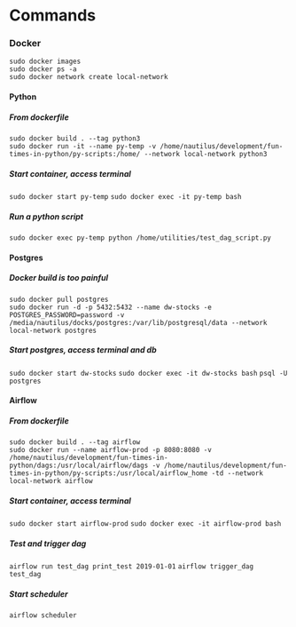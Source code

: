 # Commands

### Docker
```
sudo docker images
sudo docker ps -a
sudo docker network create local-network
```


#### Python
##### From dockerfile
```
sudo docker build . --tag python3
sudo docker run -it --name py-temp -v /home/nautilus/development/fun-times-in-python/py-scripts:/home/ --network local-network python3
```
##### Start container, access terminal
`sudo docker start py-temp`
`sudo docker exec -it py-temp bash`
##### Run a python script
`sudo docker exec py-temp python /home/utilities/test_dag_script.py`


#### Postgres
##### Docker build is too painful
```
sudo docker pull postgres
sudo docker run -d -p 5432:5432 --name dw-stocks -e POSTGRES_PASSWORD=password -v /media/nautilus/docks/postgres:/var/lib/postgresql/data --network local-network postgres
```
##### Start postgres, access terminal and db
`sudo docker start dw-stocks`
`sudo docker exec -it dw-stocks bash`
`psql -U postgres`


#### Airflow
##### From dockerfile
```
sudo docker build . --tag airflow
sudo docker run --name airflow-prod -p 8080:8080 -v /home/nautilus/development/fun-times-in-python/dags:/usr/local/airflow/dags -v /home/nautilus/development/fun-times-in-python/py-scripts:/usr/local/airflow_home -td --network local-network airflow
```
##### Start container, access terminal
`sudo docker start airflow-prod`
`sudo docker exec -it airflow-prod bash`
##### Test and trigger dag
`airflow run test_dag print_test 2019-01-01`
`airflow trigger_dag test_dag`
##### Start scheduler
 `airflow scheduler`
